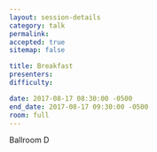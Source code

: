 ```yaml
---
layout: session-details
category: talk
permalink:
accepted: true
sitemap: false

title: Breakfast
presenters:
difficulty:

date: 2017-08-17 08:30:00 -0500
end_date: 2017-08-17 09:30:00 -0500
room: full
---
```

Ballroom D
